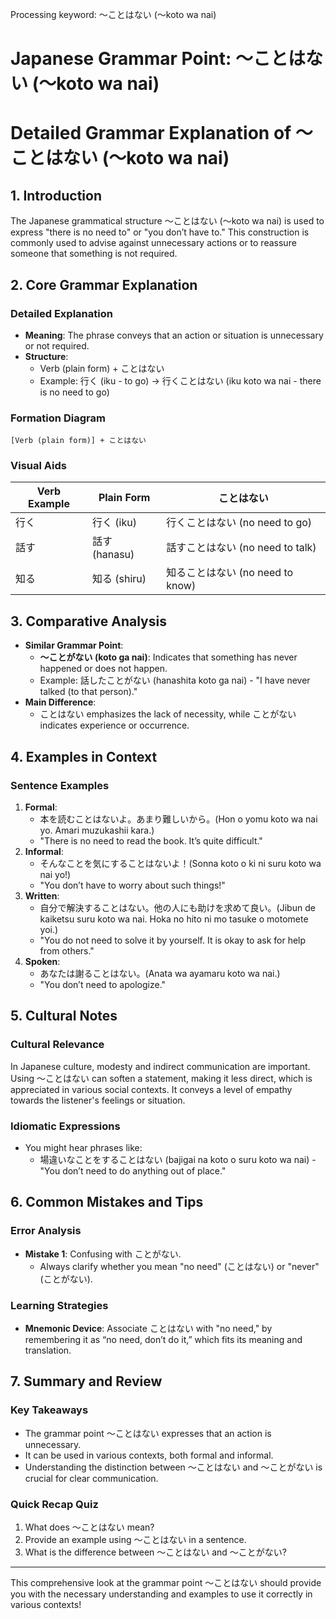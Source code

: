 Processing keyword: ～ことはない (〜koto wa nai)
# Japanese Grammar Point: ～ことはない (〜koto wa nai)
# Detailed Grammar Explanation of ～ことはない (〜koto wa nai)
## 1. Introduction
The Japanese grammatical structure ～ことはない (〜koto wa nai) is used to express "there is no need to" or "you don’t have to." This construction is commonly used to advise against unnecessary actions or to reassure someone that something is not required.
## 2. Core Grammar Explanation
### Detailed Explanation
- **Meaning**: The phrase conveys that an action or situation is unnecessary or not required.
- **Structure**:
  - Verb (plain form) + ことはない
  - Example: 行く (iku - to go) → 行くことはない (iku koto wa nai - there is no need to go)
### Formation Diagram
```
[Verb (plain form)] + ことはない
```
### Visual Aids
| Verb Example | Plain Form  | ことはない |
|--------------|-------------|------------|
| 行く         | 行く (iku)  | 行くことはない (no need to go) |
| 話す         | 話す (hanasu) | 話すことはない (no need to talk) |
| 知る         | 知る (shiru)  | 知ることはない (no need to know) |
## 3. Comparative Analysis
- **Similar Grammar Point**: 
  - **〜ことがない (koto ga nai)**: Indicates that something has never happened or does not happen.
  - Example: 話したことがない (hanashita koto ga nai) - "I have never talked (to that person)."
- **Main Difference**: 
  - ことはない emphasizes the lack of necessity, while ことがない indicates experience or occurrence.
## 4. Examples in Context
### Sentence Examples
1. **Formal**:
   - 本を読むことはないよ。あまり難しいから。(Hon o yomu koto wa nai yo. Amari muzukashii kara.)
   - "There is no need to read the book. It’s quite difficult."
2. **Informal**:
   - そんなことを気にすることはないよ！(Sonna koto o ki ni suru koto wa nai yo!)
   - "You don’t have to worry about such things!"
3. **Written**:
   - 自分で解決することはない。他の人にも助けを求めて良い。(Jibun de kaiketsu suru koto wa nai. Hoka no hito ni mo tasuke o motomete yoi.)
   - "You do not need to solve it by yourself. It is okay to ask for help from others."
4. **Spoken**:
   - あなたは謝ることはない。(Anata wa ayamaru koto wa nai.)
   - "You don’t need to apologize."
## 5. Cultural Notes
### Cultural Relevance
In Japanese culture, modesty and indirect communication are important. Using ～ことはない can soften a statement, making it less direct, which is appreciated in various social contexts. It conveys a level of empathy towards the listener's feelings or situation.
### Idiomatic Expressions
- You might hear phrases like: 
  - 場違いなことをすることはない (bajigai na koto o suru koto wa nai) - "You don’t need to do anything out of place."
## 6. Common Mistakes and Tips
### Error Analysis
- **Mistake 1**: Confusing with ことがない.
  - Always clarify whether you mean "no need" (ことはない) or "never" (ことがない).
### Learning Strategies
- **Mnemonic Device**: Associate ことはない with "no need," by remembering it as “no need, don’t do it,” which fits its meaning and translation.
## 7. Summary and Review
### Key Takeaways
- The grammar point ～ことはない expresses that an action is unnecessary.
- It can be used in various contexts, both formal and informal.
- Understanding the distinction between ～ことはない and ～ことがない is crucial for clear communication.
### Quick Recap Quiz
1. What does ～ことはない mean?
2. Provide an example using ～ことはない in a sentence.
3. What is the difference between ～ことはない and ～ことがない?
---
This comprehensive look at the grammar point ～ことはない should provide you with the necessary understanding and examples to use it correctly in various contexts!
